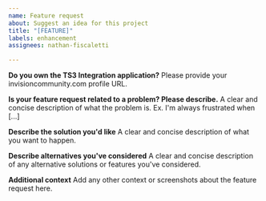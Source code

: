 ```yaml
---
name: Feature request
about: Suggest an idea for this project
title: "[FEATURE]"
labels: enhancement
assignees: nathan-fiscaletti

---
```


**Do you own the TS3 Integration application?**
Please provide your invisioncommunity.com profile URL.

**Is your feature request related to a problem? Please describe.**
A clear and concise description of what the problem is. Ex. I'm always frustrated when [...]

**Describe the solution you'd like**
A clear and concise description of what you want to happen.

**Describe alternatives you've considered**
A clear and concise description of any alternative solutions or features you've considered.

**Additional context**
Add any other context or screenshots about the feature request here.
